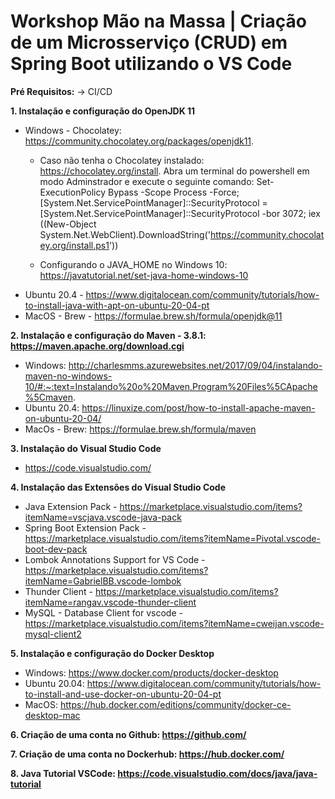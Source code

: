 # Workshop Mão na Massa | Criação de um Microsserviço (CRUD) em Spring Boot utilizando o VS Code

**Pré Requisitos:** -> CI/CD

**1. Instalação e configuração do OpenJDK 11**
- Windows - Chocolatey: https://community.chocolatey.org/packages/openjdk11.
  - Caso não tenha o Chocolatey instalado: https://chocolatey.org/install. Abra um terminal do powershell em modo Adminstrador e execute o seguinte comando: Set-ExecutionPolicy Bypass -Scope Process -Force; [System.Net.ServicePointManager]::SecurityProtocol = [System.Net.ServicePointManager]::SecurityProtocol -bor 3072; iex ((New-Object System.Net.WebClient).DownloadString('https://community.chocolatey.org/install.ps1'))
  
  - Configurando o JAVA_HOME no Windows 10: https://javatutorial.net/set-java-home-windows-10
- Ubuntu 20.4 - https://www.digitalocean.com/community/tutorials/how-to-install-java-with-apt-on-ubuntu-20-04-pt
- MacOS - Brew - https://formulae.brew.sh/formula/openjdk@11

**2. Instalação e configuração do Maven - 3.8.1: https://maven.apache.org/download.cgi**
- Windows: http://charlesmms.azurewebsites.net/2017/09/04/instalando-maven-no-windows-10/#:~:text=Instalando%20o%20Maven,Program%20Files%5CApache%5Cmaven.
- Ubuntu 20.4: https://linuxize.com/post/how-to-install-apache-maven-on-ubuntu-20-04/
- MacOs - Brew: https://formulae.brew.sh/formula/maven
   
**3. Instalação do Visual Studio Code**
- https://code.visualstudio.com/

**4. Instalação das Extensões do Visual Studio Code**
- Java Extension Pack - https://marketplace.visualstudio.com/items?itemName=vscjava.vscode-java-pack
- Spring Boot Extension Pack - https://marketplace.visualstudio.com/items?itemName=Pivotal.vscode-boot-dev-pack
- Lombok Annotations Support for VS Code - https://marketplace.visualstudio.com/items?itemName=GabrielBB.vscode-lombok
- Thunder Client - https://marketplace.visualstudio.com/items?itemName=rangav.vscode-thunder-client
- MySQL - Database Client for vscode - https://marketplace.visualstudio.com/items?itemName=cweijan.vscode-mysql-client2

**5. Instalação e configuração do Docker Desktop**
- Windows: https://www.docker.com/products/docker-desktop
- Ubuntu 20.04: https://www.digitalocean.com/community/tutorials/how-to-install-and-use-docker-on-ubuntu-20-04-pt
- MacOS: https://hub.docker.com/editions/community/docker-ce-desktop-mac

**6. Criação de uma conta no Github: https://github.com/**

**7. Criação de uma conta no Dockerhub: https://hub.docker.com/**

**8. Java Tutorial VSCode: https://code.visualstudio.com/docs/java/java-tutorial**
